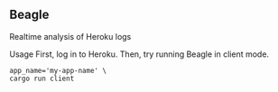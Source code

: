## Beagle

Realtime analysis of Heroku logs

Usage
First, log in to Heroku. Then, try running Beagle in client mode.

```
app_name='my-app-name' \
cargo run client
```
